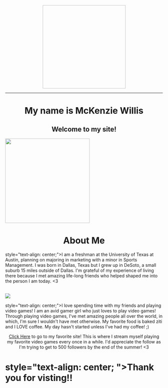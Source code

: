  <p>&nbsp;</p>
<center><img src=" " width="265" height="266" align="BOTTOM" /></center><hr /> 
<h1 style="text-align: center;">My name is McKenzie Willis</h1>
<h2 style="text-align: center;">Welcome to my site!</h2>
<img src="https://scontent-dfw5-1.xx.fbcdn.net/v/t1.6435-9/95203095_2556345181283710_571397076055752704_n.jpg?_nc_cat=105&ccb=1-3&_nc_sid=09cbfe&_nc_ohc=rf9bL4LZyisAX-ZhWEk&_nc_ht=scontent-dfw5-1.xx&oh=2c923c4c607e55fa58993abbfb9e4225&oe=60A3461E" width="270" height="270" align="BOTTOM" />
<b><h1 style="text-align:center; ">About Me</h1></b>
<p> style="text-align: center;">I am a freshman at the University of Texas at Austin, planning on majoring in marketing with a minor in Sports Management. I was born in Dallas, Texas but I grew up in DeSoto, a small suburb 15 miles outside of Dallas. I'm grateful of my experience of living there because I met amazing life-long friends who helped shaped me into the person I am today. <3 <br /><br /></p>
<img src="https://www.facebook.com/photo?fbid=2555366048048290&set=a.1392377911013782" align="BOTTOM" /> 
<p> style="text-align: center;">I love spending time with my friends and playing video games! I am an avid gamer girl who just loves to play video games! Through playing video games, I've met amazing people all over the world, in which, I'm sure I wouldn't have met otherwise. My favorite food is baked ziti and I LOVE coffee. My day hasn't started unless I've had my coffee! ;) </p> 
<p style="text-align: center;"><a href="https://www.twitch.tv/birtyplays">Click Here</a> to go to my favorite site! This is where I stream myself playing my favorite video games every once in a while. I'd appreciate the follow as I'm trying to get to 500 followers by the end of the summer! <3</p>
<h1><b> style="text-align: center; ">Thank you for visting!! </b></h1>
</body>
</html>
